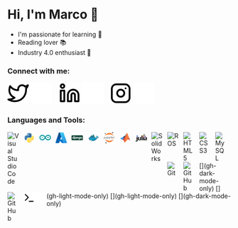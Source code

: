 # Hi, I'm Marco 👋

- I'm passionate for learning 🧠
- Reading lover 📚
- Industry 4.0 enthusiast 🦾

### Connect with me:

[![website](./img/twitter-light.svg)](https://twitter.com/MarkRUmx#gh-light-mode-only)
[![website](./img/twitter-dark.svg)](https://twitter.com/MarkRUmx#gh-dark-mode-only)
&nbsp;&nbsp;
[![website](./img/linkedin-light.svg)](https://linkedin.com/in/marcoru#gh-light-mode-only)
[![website](./img/linkedin-dark.svg)](https://linkedin.com/in/marcoru#gh-dark-mode-only)
&nbsp;&nbsp;
[![website](./img/instagram-light.svg)](https://instagram.com/stmark_1#gh-light-mode-only)
[![website](./img/instagram-dark.svg)](https://instagram.com/stmark_1#gh-dark-mode-only)

### Languages and Tools:

<img align="left" alt="Visual Studio Code" width="26px" src="https://cdn.jsdelivr.net/gh/devicons/devicon/icons/vscode/vscode-original.svg" style="padding-right:10px;" />
<img align="left" alt="Python" width="26px" src="https://github.com/devicons/devicon/blob/v2.14.0/icons/python/python-original.svg" style="padding-right:10px;" />
<img align="left" alt="Arduino" width="26px" src="https://github.com/devicons/devicon/blob/v2.14.0/icons/arduino/arduino-original.svg" style="padding-right:10px;" />
<img align="left" alt="Azure" width="26px" src="https://github.com/devicons/devicon/blob/v2.14.0/icons/azure/azure-original.svg" style="padding-right:10px;" />
<img align="left" alt="Django" width="26px" src="https://github.com/devicons/devicon/blob/v2.14.0/icons/django/django-original.svg" style="padding-right:10px;" />
<img align="left" alt="Docker" width="26px" src="https://github.com/devicons/devicon/blob/v2.14.0/icons/docker/docker-original.svg" style="padding-right:10px;" />
<img align="left" alt="Jupyter" width="26px" src="https://github.com/devicons/devicon/blob/v2.14.0/icons/jupyter/jupyter-original-wordmark.svg" style="padding-right:10px;" />
<img align="left" alt="MatLab" width="26px" src="https://github.com/devicons/devicon/blob/v2.14.0/icons/matlab/matlab-original.svg" style="padding-right:10px;" />
<img align="left" alt="Julia" width="26px" src="https://github.com/devicons/devicon/blob/v2.14.0/icons/julia/julia-original-wordmark.svg" style="padding-right:10px;" />
<img align="left" alt="SolidWorks" width="26px" src="https://img.icons8.com/color/100/000000/solidworks.png" style="padding-right:10px;" />
<img align="left" alt="ROS" width="26px" src="https://upload.wikimedia.org/wikipedia/commons/b/bb/Ros_logo.svg" style="padding-right:10px;" />
<img align="left" alt="HTML5" width="26px" src="https://cdn.jsdelivr.net/gh/devicons/devicon/icons/html5/html5-original.svg" style="padding-right:10px;" />
<img align="left" alt="CSS3" width="26px" src="https://cdn.jsdelivr.net/gh/devicons/devicon/icons/css3/css3-original.svg" style="padding-right:10px;" />
<img align="left" alt="MySQL" width="26px" src="https://cdn.jsdelivr.net/gh/devicons/devicon/icons/mysql/mysql-original.svg" style="padding-right:10px;" />
<img align="left" alt="Git" width="26px" src="https://cdn.jsdelivr.net/gh/devicons/devicon/icons/git/git-original.svg" style="padding-right:10px;" />
[<img align="left" alt="GitHub" width="26px" src="https://user-images.githubusercontent.com/3369400/139447912-e0f43f33-6d9f-45f8-be46-2df5bbc91289.png" style="padding-right:10px;" />](gh-dark-mode-only)
[<img align="left" alt="GitHub" width="26px" src="https://user-images.githubusercontent.com/3369400/139448065-39a229ba-4b06-434b-bc67-616e2ed80c8f.png" style="padding-right:10px;" />](gh-light-mode-only)
[<img align="left" alt="Terminal" width="26px" src="./img/terminal-light.svg" />](gh-light-mode-only)
[<img align="left" alt="Terminal" width="26px" src="./img/terminal-dark.svg" />](gh-dark-mode-only)
